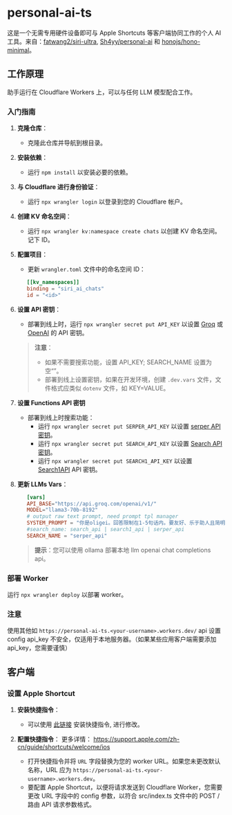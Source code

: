 # personal-ai-ts

这是一个无需专用硬件设备即可与 Apple Shortcuts 等客户端协同工作的个人 AI 工具。来自：[fatwang2/siri-ultra](https://github.com/fatwang2/siri-ultra), [Sh4yy/personal-ai](https://github.com/Sh4yy/personal-ai) 和 [honojs/hono-minimal](https://github.com/honojs/hono-minimal)。

## 工作原理

助手运行在 Cloudflare Workers 上，可以与任何 LLM 模型配合工作。

### 入门指南

1. **克隆仓库**：
   - 克隆此仓库并导航到根目录。

2. **安装依赖**：
   - 运行 `npm install` 以安装必要的依赖。

3. **与 Cloudflare 进行身份验证**：
   - 运行 `npx wrangler login` 以登录到您的 Cloudflare 帐户。

4. **创建 KV 命名空间**：
   - 运行 `npx wrangler kv:namespace create chats` 以创建 KV 命名空间。记下 ID。

5. **配置项目**：
   - 更新 `wrangler.toml` 文件中的命名空间 ID：

   ```toml
      [[kv_namespaces]]
      binding = "siri_ai_chats"
      id = "<id>"
    ```

6. **设置 API 密钥**：

   - 部署到线上时，运行 `npx wrangler secret put API_KEY` 以设置 [Groq](https://console.groq.com/login) 或 [OpenAI](https://openai.com/) 的 API 密钥。

   > **注意**：
   > - 如果不需要搜索功能，设置 API_KEY; SEARCH_NAME 设置为空“”。
   > - 部署到线上设置密钥，如果在开发环境，创建 `.dev.vars` 文件，文件格式应类似 `dotenv` 文件，如 KEY=VALUE。

7. **设置 Functions API 密钥**
   - 部署到线上时搜索功能：
     - 运行 `npx wrangler secret put SERPER_API_KEY` 以设置 [serper API 密钥](https://serper.dev/api-key)。
     - 运行 `npx wrangler secret put SEARCH_API_KEY` 以设置 [Search API 密钥](https://www.searchapi.io/api_tokens)。
     - 运行 `npx wrangler secret put SEARCH1_API_KEY` 以设置 [Search1API](https://www.search1api.com/) API 密钥。

8. **更新 LLMs Vars**：
   ```toml
      [vars]
      API_BASE="https://api.groq.com/openai/v1/"
      MODEL="llama3-70b-8192"
      # output raw text prompt, need prompt tpl manager
      SYSTEM_PROMPT = "你是oligei。回答限制在1-5句话内。要友好、乐于助人且简明扼要。默认使用公制单位。保持对话简短而甜蜜。只用纯文本回答，不要包含链接或其他附加内容。不要回复计算机代码，例如不要返回用户的经度。请一定要使用中文回复"
      #search_name: search_api | search1_api | serper_api
      SEARCH_NAME = "serper_api"
    ```
   > **提示**：您可以使用 ollama 部署本地 llm openai chat completions api。

### 部署 Worker

运行 `npx wrangler deploy` 以部署 worker。

### 注意
使用其他如 `https://personal-ai-ts.<your-username>.workers.dev/` api 设置 config api_key 不安全，仅适用于本地服务器。（如果某些应用客户端需要添加 api_key，您需要谨慎）

## 客户端
### 设置 Apple Shortcut

1. **安装快捷指令**：
   - 可以使用 [此链接](https://www.icloud.com/shortcuts/b5d380eb76ab48fab10a54d4b3d628c7) 安装快捷指令, 进行修改。

2. **配置快捷指令**：
更多详情： https://support.apple.com/zh-cn/guide/shortcuts/welcome/ios
   - 打开快捷指令并将 `URL` 字段替换为您的 worker URL。如果您未更改默认名称，URL 应为 `https://personal-ai-ts.<your-username>.workers.dev`。
   - 要配置 Apple Shortcut，以便将请求发送到 Cloudflare Worker，您需要更改 URL 字段中的 config 参数，以符合 src/index.ts 文件中的 POST / 路由 API 请求参数格式。
